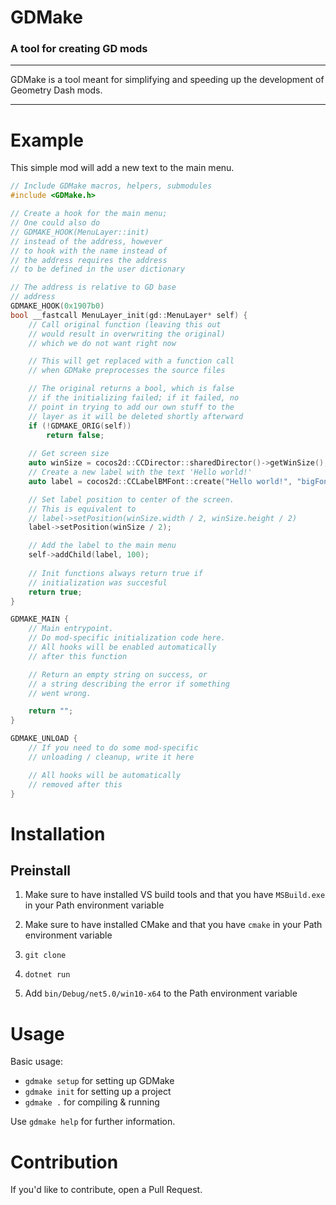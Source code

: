 # GDMake

### A tool for creating GD mods

---

GDMake is a tool meant for simplifying and speeding up the development of Geometry Dash mods.

---

# Example

This simple mod will add a new text to the main menu.

```cpp
// Include GDMake macros, helpers, submodules
#include <GDMake.h>

// Create a hook for the main menu;
// One could also do
// GDMAKE_HOOK(MenuLayer::init)
// instead of the address, however
// to hook with the name instead of
// the address requires the address
// to be defined in the user dictionary

// The address is relative to GD base
// address
GDMAKE_HOOK(0x1907b0)
bool __fastcall MenuLayer_init(gd::MenuLayer* self) {
    // Call original function (leaving this out
    // would result in overwriting the original)
    // which we do not want right now

    // This will get replaced with a function call
    // when GDMake preprocesses the source files

    // The original returns a bool, which is false
    // if the initializing failed; if it failed, no
    // point in trying to add our own stuff to the
    // layer as it will be deleted shortly afterward
    if (!GDMAKE_ORIG(self))
        return false;
    
    // Get screen size
    auto winSize = cocos2d::CCDirector::sharedDirector()->getWinSize();
    // Create a new label with the text 'Hello world!'
    auto label = cocos2d::CCLabelBMFont::create("Hello world!", "bigFont.fnt");

    // Set label position to center of the screen.
    // This is equivalent to
    // label->setPosition(winSize.width / 2, winSize.height / 2)
    label->setPosition(winSize / 2);

    // Add the label to the main menu
    self->addChild(label, 100);
    
    // Init functions always return true if
    // initialization was succesful
    return true;
}

GDMAKE_MAIN {
    // Main entrypoint.
    // Do mod-specific initialization code here.
    // All hooks will be enabled automatically
    // after this function

    // Return an empty string on success, or
    // a string describing the error if something
    // went wrong.

    return "";
}

GDMAKE_UNLOAD {
    // If you need to do some mod-specific
    // unloading / cleanup, write it here

    // All hooks will be automatically 
    // removed after this
}
```

# Installation

## Preinstall
1. Make sure to have installed VS build tools and that you have `MSBuild.exe` in your Path environment variable
2. Make sure to have installed CMake and that you have `cmake` in your Path environment variable

1. `git clone`
2. `dotnet run`
3. Add `bin/Debug/net5.0/win10-x64` to the Path environment variable

# Usage

Basic usage:

 * `gdmake setup` for setting up GDMake
 * `gdmake init` for setting up a project
 * `gdmake .` for compiling & running

Use `gdmake help` for further information.

# Contribution

If you'd like to contribute, open a Pull Request.
